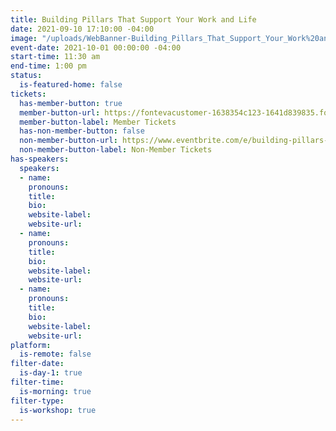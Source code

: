 ```yaml
---
title: Building Pillars That Support Your Work and Life
date: 2021-09-10 17:10:00 -04:00
image: "/uploads/WebBanner-Building_Pillars_That_Support_Your_Work%20and_Life.jpg"
event-date: 2021-10-01 00:00:00 -04:00
start-time: 11:30 am
end-time: 1:00 pm
status:
  is-featured-home: false
tickets:
  has-member-button: true
  member-button-url: https://fontevacustomer-1638354c123-1641d839835.force.com/services/oauth2/authorize?client_id=3MVG9nthuDc9owbcOq7_07W.HriOQQPWTbMkrpOla.ajDQlTHf4_uby_mhwylcX.mJBU2O2SppTiZMS0J_HJd&response_type=code&redirect_uri=https://ikit.aiga.org/ikit_national_util/ikit-national-util-sso-redirect/&state=https%3A%2F%2Fdc.aiga.org%2Fevent%2Fbuilding-pillars-that-support-your-work-and-life%2F%3Fredirect_source%3Deventbrite_register
  member-button-label: Member Tickets
  has-non-member-button: false
  non-member-button-url: https://www.eventbrite.com/e/building-pillars-that-support-your-work-and-life-tickets-170368135680
  non-member-button-label: Non-Member Tickets
has-speakers:
  speakers:
  - name: 
    pronouns: 
    title: 
    bio: 
    website-label: 
    website-url: 
  - name: 
    pronouns: 
    title: 
    bio: 
    website-label: 
    website-url: 
  - name: 
    pronouns: 
    title: 
    bio: 
    website-label: 
    website-url: 
platform:
  is-remote: false
filter-date:
  is-day-1: true
filter-time:
  is-morning: true
filter-type:
  is-workshop: true
---
```


